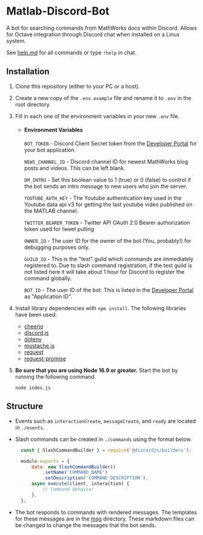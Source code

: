 # Matlab-Discord-Bot

A bot for searching commands from MathWorks docs within Discord.
Allows for Octave integration through Discord chat when installed on a Linux system.   

See [help.md](https://github.com/matlab-discord/Matlab-Discord-Bot/blob/master/msg/help.md) for all commands or type `!help` in chat.

## Installation

1. Clone this repository (either to your PC or a host).
2. Create a new copy of the `.env.example` file and rename it to `.env` in the root directory.
2. Fill in each one of the environment variables in your new `.env` file.

    - #### Environment Variables
        `BOT_TOKEN` - Discord Client Secret token from the [Developer Portal](https://discord.com/developers/applications/) for your bot application.

        `NEWS_CHANNEL_ID` - Discord channel ID for newest MathWorks blog posts and videos. This can be left blank.

        `DM_INTRO` - Set this boolean value to 1 (true) or 0 (false) to control if the bot sends an intro message to new users who join the server.

        `YOUTUBE_AUTH_KEY` - The Youtube authentication key used in the Youtube data api v3 for getting the last youtube video published on the MATLAB channel.

        `TWITTER_BEARER_TOKEN` - Twitter API OAuth 2.0 Bearer authorization token used for tweet pulling

        `OWNER_ID` - The user ID for the owner of the bot (You, probably!) for debugging purposes only.

        `GUILD_ID` - This is the "test" guild which commands are immediately registered to. Due to slash command registration, if the test guild is not listed here it will take about 1 hour for Discord to register the command globally.

        `BOT_ID` - The user ID of the bot. This is listed in the [Developer Portal](https://discord.com/developers/applications/) as "Application ID".

4. Install library dependencies with `npm install`.
The following libraries have been used:
    * [cheerio](https://github.com/cheeriojs/cheerio)
    * [discord.js](https://github.com/discordjs/discord.js/)
    * [dotenv](https://github.com/motdotla/dotenv)
    * [mustache.js](https://github.com/janl/mustache.js/)
    * [request](https://github.com/request/request)
    * [request-promise](https://github.com/request/request-promise)

5. **Be sure that you are using Node 16.9 or greater.** Start the bot by running the following command.
    ```
    node index.js
    ```

## Structure

- Events such as `interactionCreate`, `messageCreate`, and `ready` are located in `./events`.

- Slash commands can be created in `./commands` using the format below.
   ```js
     const { SlashCommandBuilder } = require('@discordjs/builders');
   
     module.exports = {
         data: new SlashCommandBuilder()
             .setName('COMMAND_NAME')
             .setDescription('COMMAND_DESCRIPTION'),
         async execute(client, interaction) {
             // Command behavior
         },
     };
     ```
  
- The bot responds to commands with rendered messages. The templates for these messages are in the [msg](https://github.com/matlab-discord/Matlab-Discord-Bot/tree/master/msg) directory. These markdown files can be changed to change the messages that the bot sends. 

